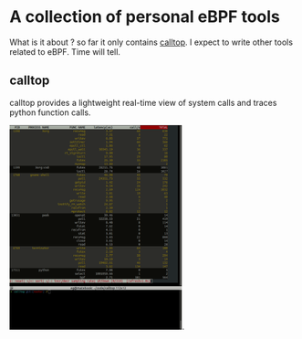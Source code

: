 # A collection of personal eBPF tools

What is it about ? so far it only contains [calltop](https://github.com/egobillot/calltop). I expect to write other tools related to eBPF. Time will tell.

## calltop
calltop provides a lightweight real-time view of system calls and traces python function calls.

<img src="https://raw.githubusercontent.com/egobillot/calltop/master/calltop.gif" width="60%">.
